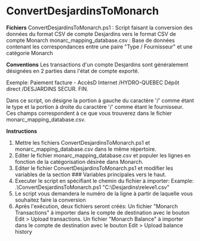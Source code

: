 # ConvertDesjardinsToMonarch

**Fichiers**
ConvertDesjardinsToMonarch.ps1 : Script faisant la conversion des données du format CSV de compte Desjardins vers le format CSV de compte Monarch
monarc_mapping_database.csv : Base de données contenant les correspondances entre une paire "Type / Fournisseur" et une catégorie Monarch

**Conventions**
Les transactions d'un compte Desjardins sont généralement désignées en 2 parties dans l'état de compte exporté.
  
Exemple:
Paiement facture - AccèsD Internet /HYDRO-QUEBEC
Dépôt direct /DESJARDINS SECUR. FIN.

Dans ce script, on désigne la portion à gauche du caractère '/' comme étant le type
et la portion à droite du caractère '/' comme étant le fournisseur.
Ces champs correspondent à ce que vous trouverez dans le fichier monarc_mapping_database.csv.

**Instructions**
1.   Mettre les fichiers ConvertDesjardinsToMonarch.ps1 et monarc_mapping_database.csv dans le même répertoire.
2.   Editer le fichier monarc_mapping_database.csv et populer les lignes en fonction de la catégorisation désirée dans Monarch.
3.   Editer le fichier ConvertDesjardinsToMonarch.ps1 et modifier les variables de la section ### Variables principales vers le haut.
4.   Executer le script en spécifiant le chemin du fichier à importer:
     Example:  .\ConvertDesjardinsToMonarch.ps1 "C:\Desjardins\releve1.csv"
5.   Le script vous demandera le numéro de la ligne à partir de laquelle vous souhaitez faire la conversion
6.   Après l'exécution, deux fichiers seront créés:
     Un fichier "Monarch Transactions" à importer dans le compte de destination avec le bouton Edit > Upload transactions.
     Un fichier "Monarch Balance" à importer dans le compte de destination avec le bouton Edit > Upload balance history
   
